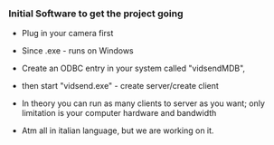 ### Initial Software to get the project going

* Plug in your camera first
* Since .exe - runs on Windows
* Create an ODBC entry in your system called "vidsendMDB", 
* then start "vidsend.exe" - create server/create client



* In theory you can run as many clients to server as you want; only limitation is your computer hardware and bandwidth
* Atm all in italian language, but we are working on it.